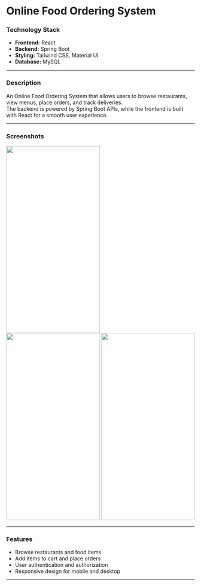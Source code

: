 # Online Food Ordering System

### Technology Stack
- **Frontend:** React  
- **Backend:** Spring Boot  
- **Styling:** Tailwind CSS, Material UI  
- **Database:** MySQL  

---

### Description
An Online Food Ordering System that allows users to browse restaurants, view menus, place orders, and track deliveries.  
The backend is powered by Spring Boot APIs, while the frontend is built with React for a smooth user experience.

---

### Screenshots

<img src="https://github.com/Prat260104/Online-Food-Ordering-System/assets/110615431/363b0dec-65b4-462b-8d3f-151bf9a0409f" width="250" height="500" style="margin-right: 20px;"/>
<img src="https://github.com/Prat260104/Online-Food-Ordering-System/assets/110615431/141a6644-3f82-4e99-84d8-e39ae8c3dd53" width="250" height="500"/>
<img src="https://github.com/Prat260104/Online-Food-Ordering-System/assets/110615431/5803ad7b-ae47-41ce-a7fd-80ed8fbdf896" width="250" height="500"/>

---

### Features
- Browse restaurants and food items  
- Add items to cart and place orders  
- User authentication and authorization  
- Responsive design for mobile and desktop  

---


